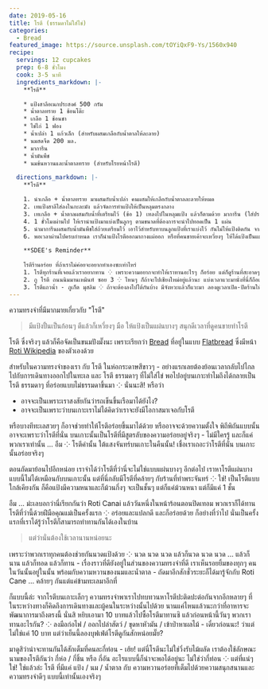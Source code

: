```yaml
---
date: 2019-05-16
title: โรตี (ธรรมดาไม่ใส่ไข่)
categories:
  - Bread
featured_image: https://source.unsplash.com/tOYiQxF9-Ys/1560x940
recipe:
  servings: 12 cupcakes
  prep: 6-8 ชั่วโมง
  cook: 3-5 นาที
  ingredients_markdown: |-
    **โรตี**

    * แป้งสาลีอเนกประสงค์ 500 กรัม
    * น้ำตาลทราย 1 ช้อนโต๊ะ
    * เกลือ 1 ช้อนชา
    * ไข่ไก่ 1 ฟอง
    * น้ำเปล่า 1 แก้วเล็ก (สำหรับผสมเกลือกับน้ำตาลให้ละลาย)
    * นมสดจืด 200 มล.
    * มาการีน
    * น้ำมันพืช
    * นมข้นหวานและน้ำตาลทราย (สำหรับโรยหน้าโรตี)

  directions_markdown: |-
    **โรตี**

    1. นำเกลือ + น้ำตาลทราย มาผสมกับน้ำเปล่า คนผสมให้เกลือกับน้ำตาลละลายให้หมด
    2. เทแป้งสาลีใส่ลงในกะละมัง แล้วจัดการทำแป้งให้เป็นหลุมตรงกลาง
    3. เทเกลือ + น้ำตาลผสมกับน้ำที่เตรียมไว้ (ข้อ 1) เทลงไปในหลุมแป้ง แล้วก็ตามด้วย มาการีน (ใส่ประมาณ 2 ช้อนโต๊ะ หรือตามชอบ) แล้วก็ตอกไข่ไก่ตามลงไป จากนั้นก็คนส่วนผสมกลางหลุมแป้งให้เข้ากัน คราวนี้ก็เริ่มนวดแป้ง คือตอนนี้แป้งอาจจะยังเปียกไม่หมด ให้เราค่อยๆ ใส่นมสดลงไป - ค่อยๆ ใส่ ค่อยๆ นวด แล้วก็นวดให้ได้แป้งที่เนียนเข้ากันดี ไม่ติดมือ แล้วพักแป้งไว้ประมาณ 1 ชั่วโมง แบบไม่ให้โดนลม
    4. 1 ชั่วโมงผ่านไป ให้เรานำแป้งมาแบ่งเป็นลูกๆ ตามขนาดที่ต้องการจะนำไปทอดเป็น 1 แผ่น
    5. นำมาการีนผสมกับน้ำมันพืชใส่ถ้วยเตรียมไว้ เอาไว้สำหรับทาบนลูกแป้งที่เราแบ่งไว้ กันไม่ให้แป้งติดกัน จากนั้นวางพักไว้อีก 2-3 ชั่วโมง
    6. พอเวลาผ่านไปครบกำหนด เราก็นำแป้งโรตีออกมากางแผ่ออก หรือที่คนขายเค้าจะเหวี่ยงๆ ให้ได้แป้งเป็นแผ่นบางๆ นั่นล่ะ บางได้ทีดูดีแล้วก็นำไปทอดกับมาการีน เอาให้พอกรอบ (ไม่ใช่ให้เกรียม) เสร็จแล้วพอขึ้นจากไฟก็นำมาราดด้วยนมข้นหวาน โรยน้ำตาลทราย เป็นอันเสร็จขั้นตอน

    **SDEE's Reminder**

    โรตีร้านอร่อย ที่ถ้าเราไม่ค่อยจะอยากทำเองซะเท่าไหร่
    1. โรตีทุกร้านที่เจอแล้วเราอยากทาน ⁘ เพราะความอยากจะทำให้เราทานอะไรๆ ก็อร่อย แต่ก็ดูร้านที่สะอาดๆ ถูกสุขอนามัยกับตัวเราหน่อยล่ะกัน
    2. กู โรตี ถนนนิมมานเหมินท์ ซอย 3 ⁘ ไหนๆ ก็ถ้าจะไปเชียงใหม่อยู่แล้วนะ แบ่งเวลาแวะมานั่งที่นี่ก็ถือเป็นเรื่องที่ดี
    3. โรตีแถวน้ำ - ภูเก็ต มุสลิม ⁘ ถ้าจะต้องลงไปใต้กันบ้าง มีจังหวะแล้วก็แวะมา ลองดูเวลาเปิด-ปิดร้านให้ดีอีกที
---
```

ความทรงจำที่มีมากมายเกี่ยวกับ "โรตี"

> มีแป้งปั้นเป็นก้อนๆ ตีแล้วก็เหวี่ยงๆ มือ ให้แป้งเป็นแผ่นบางๆ สนุกดีเวลาที่ดูคนขายทำโรตี

โรตี ซึ่งจริงๆ แล้วก็คือจัดเป็นขนมปังมั๊งนะ เพราะเรียกว่า [Bread](https://en.wikipedia.org/wiki/List_of_breads) ที่อยู่ในแบบ [Flatbread](https://en.wikipedia.org/wiki/Flatbread) ซึ่งมีหน้า [Roti Wikipedia](https://en.wikipedia.org/wiki/Roti#Southeast_Asia) ของตัวเองด้วย

สำหรับในความทรงจำของเรา กับ โรตี ในห่อกระดาษสีขาวๆ - อย่างแรกเลยต้องย้อนเวลากลับไปไกล ไปกับการเดินทางออกไปในทะเล และ โรตี ธรรมดาๆ ที่ไม่ใส่ไข่ พอไปอยู่บนเกาะทำไมถึงได้กลายเป็นโรตี ธรรมดาๆ ที่อร่อยแบบไม่ธรรมดาขึ้นมา ⁘ นั่นนะสิ! หรือว่า
- อาจจะเป็นเพราะเราสงสัยกันว่ารถเข็นขึ้นเรือมาได้ยังไง?
- อาจจะเป็นเพราะว่าบนเกาะเราไม่ได้คิดว่าเราจะยังมีโอกาสมาเจอกับโรตี

หรือบางทีทะเลสวยๆ ก็อาจช่วยทำให้โรตีอร่อยขึ้นมาได้ด้วย หรืออาจจะด้วยความตั้งใจ พิถีพิถันแบบนั้น อาจจะเพราะว่าโรตีที่นั่น บนเกาะนั้นเป็นโรตีที่มีสูตรลับของความอร่อยอยู่จริงๆ - ไม่มีใครรู้ และก็แค่พวกเราเท่านั้น ... อืม ⁘ โรตีคำนั้น ใต้แสงจันทร์บนเกาะในคืนนั้น! เชื่อเราเถอะว่าโรตีที่นั่น บนเกาะนั้นอร่อยจริงๆ

ตอนถัดมาย้อนไปอีกหน่อย เราจำได้ว่าโรตีที่ว่านี่จะไม่ใช่แบบแผ่นบางๆ อีกต่อไป เราหาโรตีแผ่นบางแบบนี้ไม่ได้เหมือนกับบนเกาะนั้น แต่ที่นี่กลับมีโรตีที่คล้ายๆ กับร้านที่ท่าพระจันทร์ ⁘ ใช่! เป็นโรตีแบบใกล้เคียงกัน ก็คือแป้งมีความหนาและก็ม้วนกึ่งๆ จะเป็นชั้นๆ แต่ก็แค่ม้วนหนา แต่ก็มีแค่ 1 ชั้น

อืม ... ม่ะเลบอกว่านี่เรียกกันว่า Roti Canai แล้ววันหนึ่งในหน้าร้อนตอนปิดเทอม พวกเราก็ได้ทานโรตีที่ว่านี้ด้วยฝีมือคุณแม่เป็นครั้งแรก ⁘ อร่อยและแปลกดี และก็อร่อยด้วย ก็อย่างที่ว่าไป นั่นเป็นครั้งแรกที่เราได้รู้ว่าโรตีก็สามารถทำทานกันได้เองในบ้าน

> แต่ว่านั่นต้องใช้เวลานานหน่อยนะ

เพราะว่าพวกเราทุกคนต้องช่วยกันนวดแป้งด้วย ⁘ นวด นวด นวด แล้วก็นวด นวด นวด ... แล้วก็นาน แล้วก็ทอด แล้วก็ทาน - เรื่องราวที่ดียังอยู่ในส่วนของความทรงจำที่ดี เราเห็นรอยยิ้มของทุกๆ คน ในวันนั้นอยู่ในนั้น พร้อมกับความหวานของนมและน้ำตาล - ถัดมาอีกสักชั่วระยะก็ได้มารู้จักกับ Roti Cane ... คล้ายๆ กันแต่แค่ข้ามทะเลมาอีกที่

ก็แบบนี้ล่ะ จากโรตีบนเกาะเล็กๆ ความทรงจำพาเราไปทบทวนหาโรตีปะติดปะต่อกันจากอีกหลายๆ ที่ ในระหว่างทางก็คิดถึงการเดินทางและผู้คนในระหว่างนั้นไปด้วย นานแค่ไหนแล้วนะกว่าที่อาหารจะพัฒนาการมาถึงตรงนี้ นั่นสิ หยิบเอามา 10 บาทแล้วไปซื้อโรตีมาทานซิ แล้วก่อนหน้านี้วันๆ พวกเราทานอะไรกัน? ⁘ ลงมือก่อไฟ / ออกไปล่าสัตว์ / ขุดหาหัวมัน / เข้าป่าหาผลไม้ - เดี๋ยวก่อนนะ! ว่าแต่ไม่ใช่แค่ 10 บาท แต่ว่าเย็นนี้ลองบุฟเฟ่ต์โรตีดูกันสักหน่อยมั๊ย?

มาดูสิว่าน่าจะทานกันได้สักเต็มที่คนละกี่ท่อน - เฮ้ย! แต่นี่โรตีนะไม่ใช่วิ่งรับไม้ผลัด เราต้องใช้ลักษณะนามของโรตีกันว่า กี่ห่อ / กี่ชิ้น หรือ กี่อัน อะไรแบบนี้ก็น่าจะพอได้อยู่นะ ไม่ใช่ว่ากี่ท่อน ⁘ แต่ที่แน่ๆ ใช่! ใช่แล้วล่ะ โรตี ที่มีแค่ แป้ง / นม / น้ำตาล กับ ความหวานอร่อยที่เต็มไปด้วยความสนุกสนานและความทรงจำดีๆ แบบนี้เท่านั้นเองจริงๆ
